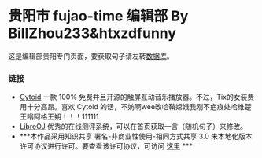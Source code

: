 # 贵阳市 fujao-time 编辑部 By BillZhou233&htxzdfunny
这是编辑部贵阳专门页面，要获取句子请左转[数据库](https://github.com/fujao-time/fujaoese-hitokoto)。

### 链接
- [Cytoid](https://github.com/Cytoid/Cytoid)
一款 100% 免费并且开源的触屏互动音乐播放器。不过，Tix的女装费用十分高昂。喜欢 Cytoid 的话，不妨啊wee改哈鞥嫦娥我刚不疤痕处哈维楚王嗡阿格王朔！！！111111
- [LibreOJ](https://loj.ac/)
优秀的在线测评系统，可以在首页获取一言（随机句子）来修改。
- ***本作品采用知识共享 署名-非商业性使用-相同方式共享 3.0 未本地化版本 许可协议进行许可。要查看该许可协议，可访问 [这里](https://creativecommons.org/licenses/by-nc-sa/3.0/deed.zh) ***
